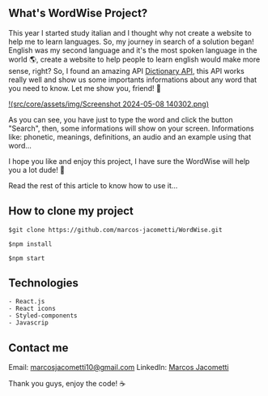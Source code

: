 ## What's WordWise Project?

This year I started study italian and I thought why not create a website to help me to learn languages. So, my journey in search
of a solution began! English was my second language and it's the most spoken language in the world 🌎, create a website to help
people to learn english would make more sense, right? So, I found an amazing API [Dictionary API](https://dictionaryapi.dev/),
this API works really well and show us some importants informations about any word that you need to know. Let me show you, friend! 🎯

[!(src/core/assets/img/Screenshot 2024-05-08 140302.png)](https://github.com/marcos-jacometti/WordWise/blob/main/src/core/assets/img/Screenshot%202024-05-08%20140302.png)

As you can see, you have just to type the word and click the button "Search", then, some informations will show on your screen.
Informations like: phonetic, meanings, definitions, an audio and an example using that word...

I hope you like and enjoy this project, I have sure the WordWise will help you a lot dude! 🙏

Read the rest of this article to know how to use it...

## How to clone my project

```
$git clone https://github.com/marcos-jacometti/WordWise.git
```
```
$npm install 
```
```
$npm start 
```

## Technologies

```
- React.js
- React icons
- Styled-components
- Javascrip
```

## Contact me

Email: marcosjacometti10@gmail.com
LinkedIn: [Marcos Jacometti](https://www.linkedin.com/in/marcos-vin%C3%ADcius-jacometti-675202202/)

Thank you guys, enjoy the code! ☕
